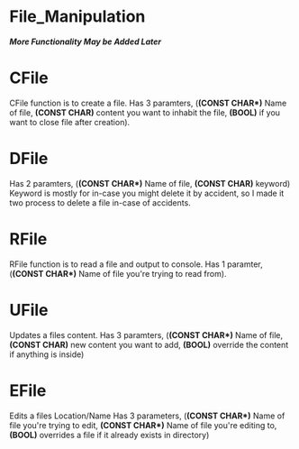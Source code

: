 # File_Manipulation

___More Functionality May be Added Later___

# CFile
CFile function is to create a file.
Has 3 paramters, (<b>(CONST CHAR*)</b> Name of file, <b>(CONST CHAR)</b> content you want to inhabit the file, <b>(BOOL)</b> if you want to close file after creation).
# DFile
Has 2 paramters, (<b>(CONST CHAR*)</b> Name of file, <b>(CONST CHAR)</b> keyword)
Keyword is mostly for in-case you might delete it by accident, so I made it two process to delete a file in-case of accidents.
# RFile
RFile function is to read a file and output to console.
Has 1 paramter, (<b>(CONST CHAR*)</b> Name of file you're trying to read from).
# UFile
Updates a files content.
Has 3 paramters, (<b>(CONST CHAR*)</b> Name of file, <b>(CONST CHAR)</b> new content you want to add, <b>(BOOL)</b> override the content if anything is inside) 
# EFile
Edits a files Location/Name
Has 3 parameters, (<b>(CONST CHAR*)</b> Name of file you're trying to edit, <b>(CONST CHAR*)</b> Name of file you're editing to, <b>(BOOL)</b> overrides a file if it already exists in directory)
